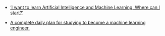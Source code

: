 - [‘I want to learn Artificial Intelligence and Machine Learning. Where can I start?’](https://hackernoon.com/i-want-to-learn-artificial-intelligence-and-machine-learning-where-can-i-start-7a392a3086ec)

- [A complete daily plan for studying to become a machine learning engineer.](https://github.com/ZuzooVn/machine-learning-for-software-engineers)
